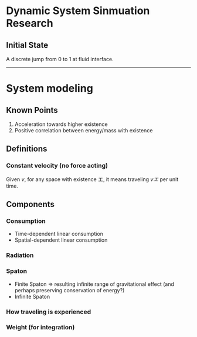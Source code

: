 # Dynamic System Sinmuation Research

## Initial State
A discrete jump from 0 to 1 at fluid interface. 

---

# System modeling

## Known Points

1. Acceleration towards higher existence
2. Positive correlation between energy/mass with existence

## Definitions

### Constant velocity (no force acting)

Given $v$, for any space with existence エ, it means traveling $vエ$ per unit time.

## Components

### Consumption

- Time-dependent linear consumption
- Spatial-dependent linear consumption

### Radiation

### Spaton

- Finite Spaton => resulting infinite range of gravitational effect (and perhaps preserving conservation of energy?)
- Infinite Spaton

### How traveling is experienced

### Weight (for integration)
